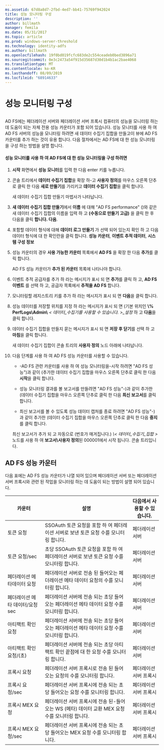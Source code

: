 ```yaml
---
ms.assetid: 67d8a8d7-2fbd-4ed7-bb41-75769f942024
title: 성능 모니터링 구성
description: ''
author: billmath
manager: femila
ms.date: 05/31/2017
ms.topic: article
ms.prod: windows-server-threshold
ms.technology: identity-adfs
ms.author: billmath
ms.openlocfilehash: 19f0bd019fcfc683de2c554ceadeb0bed3896a71
ms.sourcegitcommit: 0e3c2473a54f915d35687d30d1b4b1ac2bae4068
ms.translationtype: MT
ms.contentlocale: ko-KR
ms.lasthandoff: 08/09/2019
ms.locfileid: "68914633"
---
```

# <a name="configure-performance-monitoring"></a>성능 모니터링 구성
  
## <a name="bkmk_ConfigurePerfMon"></a>  
AD FS에는 페더레이션 서버와 페더레이션 서버 프록시 컴퓨터의 성능을 모니터링 하는 데 도움이 되는 자체 전용 성능 카운터가 포함 되어 있습니다. 성능 모니터를 사용 하 여 AD FS 서버의 성능을 모니터링 하려면 새 데이터 수집기 집합을 만들고이 뷰에 AD FS 카운터를 추가 하는 것이 유용 합니다. 다음 절차에서는 AD FS에 대 한 성능 모니터링을 구성 하는 방법을 설명 합니다.  
  
#### <a name="to-configure-performance-monitoring-for-ad-fs-using-performance-monitor"></a>성능 모니터를 사용 하 여 AD FS에 대 한 성능 모니터링을 구성 하려면  
  
1. **시작** 화면에서 **성능 모니터**를 입력 한 다음 enter 키를 누릅니다.  
  
2. 콘솔 트리에서 **데이터 수집기 집합**을 확장 하\-고 **사용자 정의**를 마우스 오른쪽 단추로 클릭 한 다음 **새로 만들기**를 가리키고 **데이터 수집기 집합**을 클릭 합니다.  
  
   새 데이터 수집기 집합 만들기 마법사가 나타납니다.  
  
3. **새 데이터 수집기 집합 만들기**에서 **이름** 에 대해 "AD FS performance" \(\)와 같은 새 데이터 수집기 집합의 이름을 입력 하 고  **\(수동으로 만들기 고급\)** 을 클릭 한 후 다음을 클릭 **합니다. 다음**.  
  
4. 포함할 데이터 형식에 대해 **데이터 로그 만들기** 가 선택 되어 있는지 확인 하 고 다음 데이터 형식에 대 한 확인란을 클릭 합니다. **성능 카운터**, **이벤트 추적 데이터**, **시스템 구성 정보**  
  
5. 성능 카운터의 경우 **사용 가능한 카운터** 목록에서 **AD FS** 을 확장 한 다음 **추가**를 클릭 합니다.  
  
   AD FS 성능 카운터가 **추가 된 카운터** 목록에 나타나야 합니다.  
  
6. 이벤트 추적 공급자를 추가 하 라는 메시지가 표시 되 면 **추가**를 클릭 하 고, **AD FS 이벤트** 를 선택 하 고, 공급자 목록에서 **추적을 AD FS** 합니다.  
  
7. 모니터링할 레지스트리 키를 추가 하 라는 메시지가 표시 되 면 **다음**을 클릭 합니다.  
  
8. 성능 데이터를 저장할 위치를 지정 하 라는 메시지가 표시 되 면 \(기본 위치인 **\\% PerfLogs\\Admin\\** _< 데이터\_수집기를 사용할 수 있습니다. >\_설정_ 하 고 **다음**을 클릭 합니다.  
  
9. 데이터 수집기 집합을 만들지 묻는 메시지가 표시 되 면 **저장 후 닫기**를 선택 하 고 **마침**을 클릭 합니다.  
  
    새 데이터 수집기 집합이 콘솔 트리의 **사용자 정의** 노드 아래에 나타납니다.  
  
10. 다음 단계를 사용 하 여 AD FS 성능 카운터를 사용할 수 있습니다.  
  
    -   \-AD FS 관련 카운터를 사용 하 여 성능 모니터링을\-시작 하려면 "AD FS 성능"\)과 같이 \(추가한 데이터 수집기 집합을 마우스 오른쪽 단추로 클릭 한 다음 **시작**을 클릭 합니다.  
  
    -   성능 모니터링 결과를 볼 보고서를 만들려면 "AD FS 성능"\-\)과 같이 추가한 \(데이터 수집기 집합을 마우스 오른쪽 단추로 클릭 한 다음 **최신 보고서**를 클릭 합니다.  
  
    -   최신 보고서를 볼 수 있도록 성능 데이터 캡처를 종료 하려면 "AD FS 성능"\-\)과 같이 추가한 \(데이터 수집기 집합을 마우스 오른쪽 단추로 클릭 한 다음 **중지**를 클릭 합니다.  
  
    최신 보고서가 추가 되 고 자동으로 \(번호가 매겨집니다.\) <em>\\< 데이터\_수집기\_집합 ></em> 노드를 사용 하 여 **보고서\\사용자 정의**된 000001에서 시작 됩니다. 콘솔 트리입니다.  
  
## <a name="ad-fs-performance-counters"></a>AD FS 성능 카운터  
다음 표에는 AD FS 성능 카운터가 나열 되어 있으며 페더레이션 서버 또는 페더레이션 서버 프록시와 관련 된 작업을 모니터링 하는 데 도움이 되는 방법이 설명 되어 있습니다.  
  
|카운터|설명|다음에서 사용할 수 있습니다. 
|-----------|---------------|------------------- 
|토큰 요청|SSOAuth 토큰 요청을 포함 하 여 페더레이션 서버로 보낸 토큰 요청 수를 모니터링 합니다.|페더레이션 서버 
|토큰 요청\/sec|초당 SSOAuth 토큰 요청을 포함 하 여 페더레이션 서버로 보낸 토큰 요청 수를 모니터링 합니다.|페더레이션 서버  
|페더레이션 메타데이터 요청|페더레이션 서버로 전송 된 들어오는 페더레이션 메타 데이터 요청의 수를 모니터링 합니다.|페더레이션 서버  
|페더레이션 메타 데이터\/요청 sec|페더레이션 서버에 전송 되는 초당 들어오는 페더레이션 메타 데이터 요청 수를 모니터링 합니다.|페더레이션 서버  
|아티팩트 확인 요청|페더레이션 서버에 전송 되는 초당 들어오는 페더레이션 메타 데이터 요청 수를 모니터링 합니다.|페더레이션 서버  
|아티팩트 확인 요청\/(초)|페더레이션 서버에 전송 되는 초당 아티팩트 확인 끝점에 대 한 요청 수를 모니터링 합니다.|페더레이션 서버  
|프록시 요청|페더레이션 서버 프록시로 전송 된 들어오는 요청의 수를 모니터링 합니다.|페더레이션 서버 프록시  
|프록시 요청\/sec|페더레이션 서버 프록시에 전송 되는 초당 들어오는 요청 수를 모니터링 합니다.|페더레이션 서버 프록시  
|프록시 MEX 요청|페더레이션 서버 프록시에 전송 된\-들어오는 WS \(메타\) 데이터 교환 MEX 요청 수를 모니터링 합니다.|페더레이션 서버 프록시 
|프록시 MEX 요청\/sec|페더레이션 서버 프록시에 전송 되는 초당 들어오는 MEX 요청 수를 모니터링 합니다.|페더레이션 서버 프록시  
  


